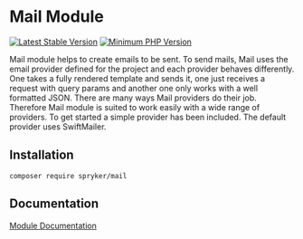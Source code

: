 # Mail Module
[![Latest Stable Version](https://poser.pugx.org/spryker/mail/v/stable.svg)](https://packagist.org/packages/spryker/mail)
[![Minimum PHP Version](https://img.shields.io/badge/php-%3E%3D%207.4-8892BF.svg)](https://php.net/)

Mail module helps to create emails to be sent. To send mails, Mail uses the email provider defined for the project and each provider behaves differently. One takes a fully rendered template and sends it, one just receives a request with query params and another one only works with a well formatted JSON. There are many ways Mail providers do their job. Therefore Mail module is suited to work easily with a wide range of providers. To get started a simple provider has been included. The default provider uses SwiftMailer.

## Installation

```
composer require spryker/mail
```

## Documentation

[Module Documentation](https://academy.spryker.com/developing_with_spryker/module_guide/mail/mail.html)
